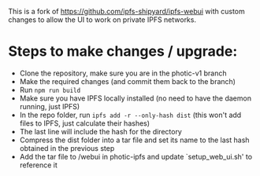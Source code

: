 This is a fork of https://github.com/ipfs-shipyard/ipfs-webui with custom changes to allow the UI to work on private IPFS networks.

# Steps to make changes / upgrade:
 - Clone the repository, make sure you are in the photic-v1 branch
 - Make the required changes (and commit them back to the branch)
 - Run `npm run build`
 - Make sure you have IPFS locally installed (no need to have the daemon running, just IPFS)
 - In the repo folder, run `ipfs add -r --only-hash dist` (this won't add files to IPFS, just calculate their hashes)
 - The last line will include the hash for the directory
 - Compress the dist folder into a tar file and set its name to the last hash obtained in the previous step
 - Add the tar file to /webui in photic-ipfs and update `setup_web_ui.sh' to reference it
